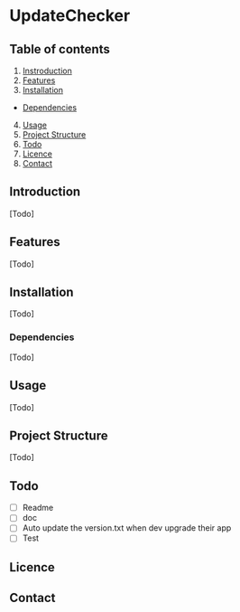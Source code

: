 # UpdateChecker

## Table of contents
1. [Instroduction](#Introduction)
2. [Features](#Features)
3. [Installation](#Installation)
  - [Dependencies](#Dependencies)
4. [Usage](#Usage)
5. [Project Structure](#Project-Structure)
6. [Todo](#Todo)
7. [Licence](#Licence)
8. [Contact](#Contact)

## Introduction 
[Todo]

## Features 
[Todo]

## Installation 
[Todo]

### Dependencies 
[Todo]

## Usage 
[Todo]

## Project Structure 
[Todo]

## Todo
- [ ] Readme
- [ ] doc
- [ ] Auto update the version.txt when dev upgrade their app
- [ ] Test

## Licence 

## Contact 





